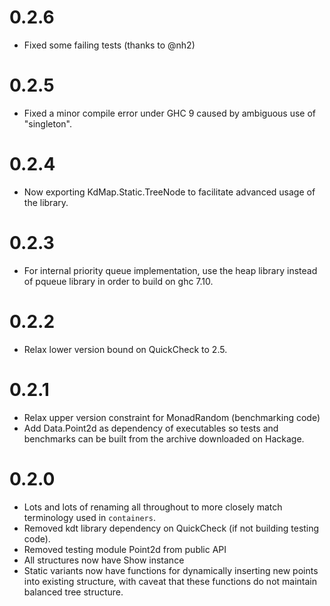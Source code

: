 # 0.2.6
* Fixed some failing tests (thanks to @nh2)

# 0.2.5
* Fixed a minor compile error under GHC 9 caused by ambiguous use of "singleton".

# 0.2.4
* Now exporting KdMap.Static.TreeNode to facilitate advanced usage of the library.

# 0.2.3
* For internal priority queue implementation, use the heap library instead of pqueue library in order to build on ghc 7.10.

# 0.2.2
* Relax lower version bound on QuickCheck to 2.5.

# 0.2.1
* Relax upper version constraint for MonadRandom (benchmarking code)
* Add Data.Point2d as dependency of executables so tests and benchmarks can be built from the archive downloaded on Hackage.

# 0.2.0
* Lots and lots of renaming all throughout to more closely match terminology used in `containers`.
* Removed kdt library dependency on QuickCheck (if not building testing code).
* Removed testing module Point2d from public API
* All structures now have Show instance
* Static variants now have functions for dynamically inserting new points into existing structure, with caveat that these functions do not maintain balanced tree structure.
